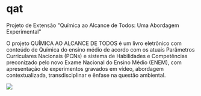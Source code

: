 ﻿qat
===

Projeto de Extensão "Química ao Alcance de Todos: Uma Abordagem Experimental"

O projeto QUÍMICA AO ALCANCE DE TODOS é um livro eletrônico com conteúdo de Química do 
ensino médio de acordo com os atuais Parâmetros Curriculares Nacionais (PCNs) e sistema 
de Habilidades e Competências preconizado pelo novo Exame Nacional do Ensino Médio (ENEM), 
com apresentação de experimentos gravados em vídeo, abordagem contextualizada, transdisciplinar 
e ênfase na questão ambiental.

<img src="/tree/master/assets/images/qat.jpeg">
